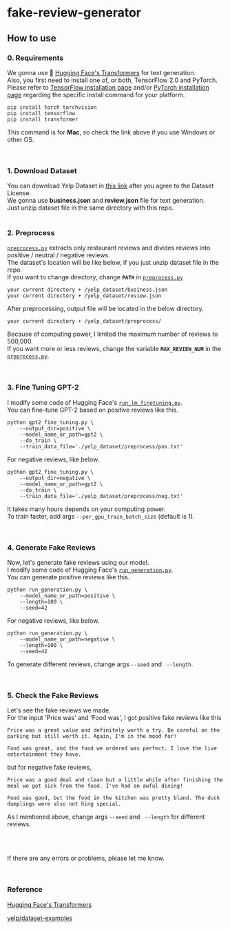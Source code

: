 # fake-review-generator

## How to use

### 0. Requirements

We gonna use :hugs: [Hugging Face's Transformers](https://github.com/huggingface/transformers) for text generation.  
Also, you first need to install one of, or both, TensorFlow 2.0 and PyTorch. Please refer to [TensorFlow installation page](https://www.tensorflow.org/install/pip#tensorflow-2.0-rc-is-available) and/or [PyTorch installation page](https://pytorch.org/get-started/locally/#start-locally) regarding the specific install command for your platform.  

```
pip install torch torchvision
pip install tensorflow
pip install transformer
```
This command is for **Mac**, so check the link above if you use Windows or other OS.

<br>

### 1. Download Dataset

You can download Yelp Dataset in [this link](https://www.yelp.com/dataset) after you agree to the Dataset License.  
We gonna use **business.json** and **review.json** file for text generation.  
Just unzip dataset file in the same directory with this repo.  
<br>

### 2. Preprocess

[`preprocess.py`](https://github.com/jungwhank/fake-review-generator/blob/master/preprocess.py) extracts only restaurant reviews and divides reviews into positive / neutral / negative reviews.  
The dataset's location will be like below, if you just unzip dataset file in the repo.  
If you want to change directory, change **`PATH`** in
[`preprocess.py`](https://github.com/jungwhank/fake-review-generator/blob/master/preprocess.py)

```
your current directory + /yelp_dataset/business.json
your current directory + /yelp_dataset/review.json
```

After preprocessing, output file will be located in the below directory.

```
your current directory + /yelp_dataset/preprocess/
```
Because of computing power, I limited the maximum number of reviews to 500,000.  
If you want more or less reviews, change the variable **`MAX_REVIEW_NUM`** in the [`preprocess.py`](https://github.com/jungwhank/fake-review-generator/blob/master/preprocess.py).

<br>

### 3. Fine Tuning GPT-2

I modify some code of Hugging Face's [`run_lm_finetuning.py`](https://github.com/huggingface/transformers/blob/master/examples/run_lm_finetuning.py).  
You can fine-tune GPT-2 based on positive reviews like this.  

```
python gpt2_fine_tuning.py \
    --output_dir=positive \
    --model_name_or_path=gpt2 \
    --do_train \
    --train_data_file='./yelp_dataset/preprocess/pos.txt'
```

For negative reviews, like below.

```
python gpt2_fine_tuning.py \
    --output_dir=negative \
    --model_name_or_path=gpt2 \
    --do_train \
    --train_data_file='./yelp_dataset/preprocess/neg.txt'
```
It takes many hours depends on your computing power.  
To train faster, add args ```--per_gpu_train_batch_size``` (default is 1).  

<br>

### 4. Generate Fake Reviews

Now, let's generate fake reviews using our model.  
I modify some code of Hugging Face's [`run_generation.py`](https://github.com/huggingface/transformers/blob/master/examples/run_generation.py).  
You can generate positive reviews like this.  

```
python run_generation.py \
    --model_name_or_path=positive \
    --length=100 \
    --seed=42
```

For negative reviews, like below.

```
python run_generation.py \
    --model_name_or_path=negative \
    --length=100 \
    --seed=42
```

To generate different reviews, change args ``--seed`` and `` --length``.  
  
<br>

### 5. Check the Fake Reviews

Let's see the fake reviews we made.  
For the input 'Price was' and 'Food was', I got positive fake reviews like this

```
Price was a great value and definitely worth a try. Be careful on the parking but still worth it. Again, I'm in the mood for!

Food was great, and the food we ordered was perfect. I love the live entertainment they have.
```

but for negative fake reviews,

```
Price was a good deal and clean but a little while after finishing the meal we got sick from the food. I've had an awful dining!

Food was good, but the food in the kitchen was pretty bland. The duck dumplings were also not hing special.
```

As I mentioned above, change args ``--seed`` and `` --length`` for different reviews.

<br>
<br>

If there are any errors or problems, please let me know.  

<br>

### Reference

[Hugging Face's Transformers](https://github.com/huggingface/transformers)

[yelp/dataset-examples](https://github.com/Yelp/dataset-examples)

